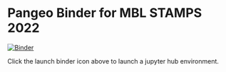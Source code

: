 # Pangeo Binder for MBL STAMPS 2022

[![Binder](https://aws-uswest2-binder.pangeo.io/badge_logo.svg)](https://aws-uswest2-binder.pangeo.io/v2/gh/taylorreiter/stamps2022-binder/main)

Click the launch binder icon above to launch a jupyter hub environment.
